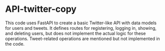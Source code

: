 # API-twitter-copy
This code uses FastAPI to create a basic Twitter-like API with data models for users and tweets. It defines routes for registering, logging in, showing, and deleting users, but does not implement the actual logic for these operations. Tweet-related operations are mentioned but not implemented in the code.
